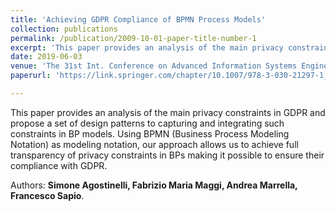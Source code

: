 ```yaml
---
title: 'Achieving GDPR Compliance of BPMN Process Models'
collection: publications
permalink: /publication/2009-10-01-paper-title-number-1
excerpt: 'This paper provides an analysis of the main privacy constraints in GDPR and propose a set of design patterns to capturing and integrating such constraints in BP models. Using BPMN (Business Process Modeling Notation) as modeling notation, our approach allows us to achieve full transparency of privacy constraints in BPs making it possible to ensure their compliance with GDPR.'
date: 2019-06-03
venue: 'The 31st Int. Conference on Advanced Information Systems Engineering (CAiSE’19). Rome, Italy 3-7 June 2019. Best Forum Paper Award'
paperurl: 'https://link.springer.com/chapter/10.1007/978-3-030-21297-1_2'

---
```

This paper provides an analysis of the main privacy constraints in GDPR and propose a set of design patterns to capturing and integrating such constraints in BP models. Using BPMN (Business Process Modeling Notation) as modeling notation, our approach allows us to achieve full transparency of privacy constraints in BPs making it possible to ensure their compliance with GDPR.

Authors: **Simone Agostinelli, Fabrizio Maria Maggi, Andrea Marrella, Francesco Sapio**.
